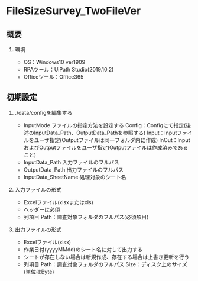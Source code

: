 # FileSizeSurvey_TwoFileVer

## 概要

1. 環境

    - OS：Windows10 ver1909
    - RPAツール：UiPath Studio(2019.10.2)
    - Officeツール：Office365

## 初期設定

1. ./data/configを編集する

    - InputMode
        ファイルの指定方法を設定する
        Config：Configにて指定(後述のInputData_Path、OutputData_Pathを参照する)
        Input：Inputファイルをユーザ指定(Outputファイルは同一フォルダ内に作成)
        InOut：InputおよびOutputファイルをユーザ指定(Outputファイルは作成済みであること)
    - InputData_Path
        入力ファイルのフルパス
    - OutputData_Path
        出力ファイルのフルパス
    - InputData_SheetName
        処理対象のシート名

2. 入力ファイルの形式

    - Excelファイル(xlsxまたはxls)
    - ヘッダーは必須
    - 列項目
        Path：調査対象フォルダのフルパス(必須項目)

3. 出力ファイルの形式

    - Excelファイル(xlsx)
    - 作業日付(yyyyMMdd)のシート名に対して出力する
    - シートが存在しない場合は新規作成、存在する場合は上書き更新を行う
    - 列項目
        Path：調査対象フォルダのフルパス
        Size：ディスク上のサイズ(単位はByte)
